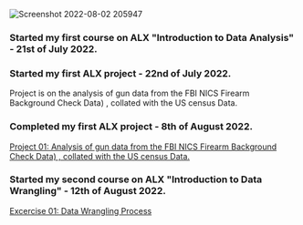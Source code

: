 ![Screenshot 2022-08-02 205947](https://user-images.githubusercontent.com/98137996/182647511-c2254f4a-21c4-45c2-8e92-f907644684b7.png)


### Started my first course on ALX "Introduction to Data Analysis" - 21st of July 2022.

### Started my first ALX project - 22nd of July 2022.
Project is on the analysis of gun data from the FBI NICS Firearm Background Check Data) , collated with the US census Data.
### Completed my first ALX project - 8th of August 2022.
[Project 01: Analysis of gun data from the FBI NICS Firearm Background Check Data) , collated with the US census Data.](https://github.com/jjjeorgee/ALX-T/blob/main/Project%2001/NCIS%20background%20checks%20data%20analysis%20collated%20with%20US%20census%20data%20(1).ipynb)
### Started my second course on ALX "Introduction to Data Wrangling" - 12th of August 2022.
[Excercise 01: Data Wrangling Process](https://github.com/jjjeorgee/ALX-T/blob/main/Excercises/Data%20wrangling.ipynb)
